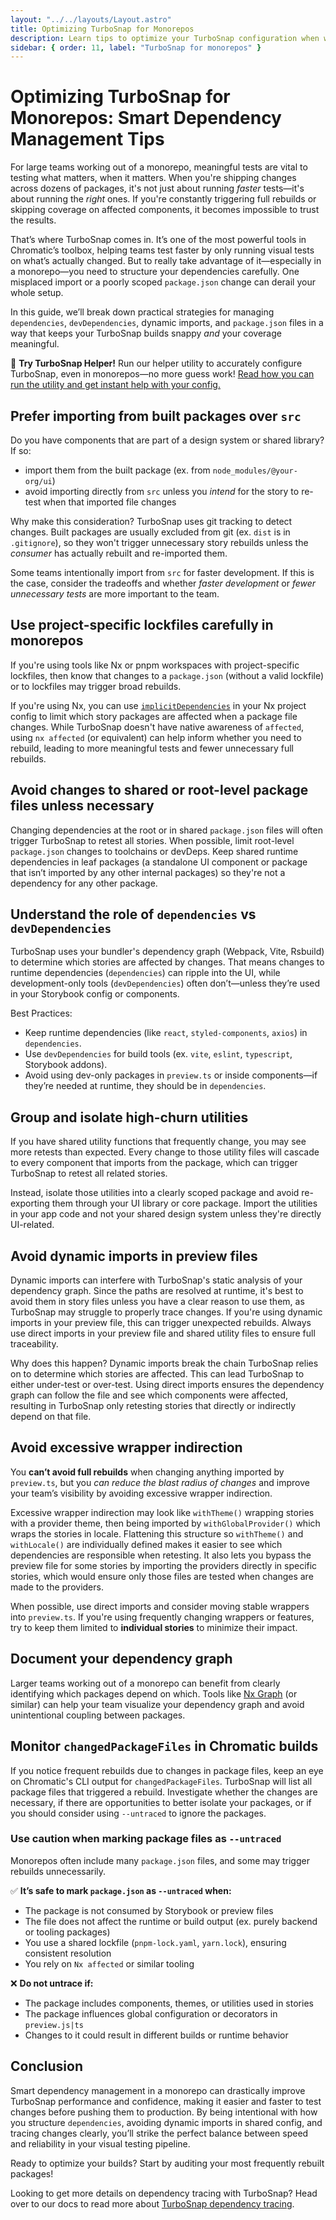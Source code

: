```yaml
---
layout: "../../layouts/Layout.astro"
title: Optimizing TurboSnap for Monorepos
description: Learn tips to optimize your TurboSnap configuration when working in a monorepo
sidebar: { order: 11, label: "TurboSnap for monorepos" }
---
```


# Optimizing TurboSnap for Monorepos: Smart Dependency Management Tips

For large teams working out of a monorepo, meaningful tests are vital to testing what matters, when it matters. When you're shipping changes across dozens of packages, it's not just about running _faster_ tests—it's about running the _right_ ones. If you're constantly triggering full rebuilds or skipping coverage on affected components, it becomes impossible to trust the results.

That’s where TurboSnap comes in. It’s one of the most powerful tools in Chromatic’s toolbox, helping teams test faster by only running visual tests on what’s actually changed. But to really take advantage of it—especially in a monorepo—you need to structure your dependencies carefully. One misplaced import or a poorly scoped `package.json` change can derail your whole setup.

In this guide, we’ll break down practical strategies for managing `dependencies`, `devDependencies`, dynamic imports, and `package.json` files in a way that keeps your TurboSnap builds snappy _and_ your coverage meaningful.

<div class="aside">

🎉 **Try TurboSnap Helper!**
Run our helper utility to accurately configure TurboSnap, even in monorepos—no more guess work! [Read how you can run the utility and get instant help with your config.](/docs/turbosnap/setup#update-your-configuration-using-turbosnap-helper)

</div>

## Prefer importing from built packages over `src`

Do you have components that are part of a design system or shared library? If so:

- import them from the built package (ex. from `node_modules/@your-org/ui`)
- avoid importing directly from `src` unless you _intend_ for the story to re-test when that imported file changes

Why make this consideration? TurboSnap uses git tracking to detect changes. Built packages are usually excluded from git (ex. `dist` is in `.gitignore`), so they won't trigger unnecessary story rebuilds unless the _consumer_ has actually rebuilt and re-imported them.

Some teams intentionally import from `src` for faster development. If this is the case, consider the tradeoffs and whether _faster development_ or _fewer unnecessary tests_ are more important to the team.

## Use project-specific lockfiles carefully in monorepos

If you're using tools like Nx or pnpm workspaces with project-specific lockfiles, then know that changes to a `package.json` (without a valid lockfile) or to lockfiles may trigger broad rebuilds.

If you're using Nx, you can use [`implicitDependencies`](https://nx.dev/reference/project-configuration#implicitdependencies) in your Nx project config to limit which story packages are affected when a package file changes. While TurboSnap doesn't have native awareness of `affected`, using `nx affected` (or equivalent) can help inform whether you need to rebuild, leading to more meaningful tests and fewer unnecessary full rebuilds.

## Avoid changes to shared or root-level package files unless necessary

Changing dependencies at the root or in shared `package.json` files will often trigger TurboSnap to retest all stories. When possible, limit root-level `package.json` changes to toolchains or devDeps. Keep shared runtime dependencies in leaf packages (a standalone UI component or package that isn’t imported by any other internal packages) so they're not a dependency for any other package.

## Understand the role of `dependencies` vs `devDependencies`

TurboSnap uses your bundler's dependency graph (Webpack, Vite, Rsbuild) to determine which stories are affected by changes. That means changes to runtime dependencies (`dependencies`) can ripple into the UI, while development-only tools (`devDependencies`) often don’t—unless they’re used in your Storybook config or components.

Best Practices:

- Keep runtime dependencies (like `react`, `styled-components`, `axios`) in `dependencies`.
- Use `devDependencies` for build tools (ex. `vite`, `eslint`, `typescript`, Storybook addons).
- Avoid using dev-only packages in `preview.ts` or inside components—if they’re needed at runtime, they should be in `dependencies`.

## Group and isolate high-churn utilities

If you have shared utility functions that frequently change, you may see more retests than expected. Every change to those utility files will cascade to every component that imports from the package, which can trigger TurboSnap to retest all related stories.

Instead, isolate those utilities into a clearly scoped package and avoid re-exporting them through your UI library or core package. Import the utilities in your app code and not your shared design system unless they're directly UI-related.

## Avoid dynamic imports in preview files

Dynamic imports can interfere with TurboSnap's static analysis of your dependency graph. Since the paths are resolved at runtime, it's best to avoid them in story files unless you have a clear reason to use them, as TurboSnap may struggle to properly trace changes. If you're using dynamic imports in your preview file, this can trigger unexpected rebuilds. Always use direct imports in your preview file and shared utility files to ensure full traceability.

Why does this happen? Dynamic imports break the chain TurboSnap relies on to determine which stories are affected. This can lead TurboSnap to either under-test or over-test. Using direct imports ensures the dependency graph can follow the file and see which components were affected, resulting in TurboSnap only retesting stories that directly or indirectly depend on that file.

## Avoid excessive wrapper indirection

You **can’t avoid full rebuilds** when changing anything imported by `preview.ts`, but you _can reduce the blast radius of changes_ and improve your team’s visibility by avoiding excessive wrapper indirection.

Excessive wrapper indirection may look like `withTheme()` wrapping stories with a provider theme, then being imported by `withGlobalProvider()` which wraps the stories in locale. Flattening this structure so `withTheme()` and `withLocale()` are individually defined makes it easier to see which dependencies are responsible when retesting. It also lets you bypass the preview file for some stories by importing the providers directly in specific stories, which would ensure only those files are tested when changes are made to the providers.

When possible, use direct imports and consider moving stable wrappers into `preview.ts`. If you're using frequently changing wrappers or features, try to keep them limited to **individual stories** to minimize their impact.

## Document your dependency graph

Larger teams working out of a monorepo can benefit from clearly identifying which packages depend on which. Tools like [Nx Graph](https://nx.dev/features/explore-graph) (or similar) can help your team visualize your dependency graph and avoid unintentional coupling between packages.

## Monitor `changedPackageFiles` in Chromatic builds

If you notice frequent rebuilds due to changes in package files, keep an eye on Chromatic's CLI output for `changedPackageFiles`. TurboSnap will list all package files that triggered a rebuild. Investigate whether the changes are necessary, if there are opportunities to better isolate your packages, or if you should consider using `--untraced` to ignore the packages.

### Use caution when marking package files as `--untraced`

Monorepos often include many `package.json` files, and some may trigger rebuilds unnecessarily.

✅ **It’s safe to mark `package.json` as `--untraced` when:**

- The package is not consumed by Storybook or preview files
- The file does not affect the runtime or build output (ex. purely backend or tooling packages)
- You use a shared lockfile (`pnpm-lock.yaml`, `yarn.lock`), ensuring consistent resolution
- You rely on `Nx affected` or similar tooling

❌ **Do not untrace if:**

- The package includes components, themes, or utilities used in stories
- The package influences global configuration or decorators in `preview.js|ts`
- Changes to it could result in different builds or runtime behavior

## Conclusion

Smart dependency management in a monorepo can drastically improve TurboSnap performance and confidence, making it easier and faster to test changes before pushing them to production. By being intentional with how you structure `dependencies`, avoiding dynamic imports in shared config, and tracing changes clearly, you’ll strike the perfect balance between speed and reliability in your visual testing pipeline.

Ready to optimize your builds? Start by auditing your most frequently rebuilt packages!

Looking to get more details on dependency tracing with TurboSnap? Head over to our docs to read more about [TurboSnap dependency tracing](/docs/turbosnap/dependency-tracing/).
